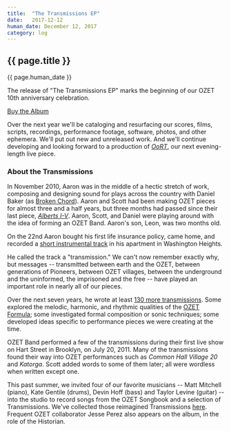 ```yaml
---
title:  "The Transmissions EP"
date:   2017-12-12
human_date: December 12, 2017
category: log
---
```

## {{ page.title }}

{{ page.human_date }}

The release of "The Transmissions EP" marks the beginning of our OZET 10th anniversary celebration.

[Buy the Album](https://ozet.bandcamp.com/album/the-transmissions-ep)

Over the next year we'll be cataloging and resurfacing our scores, films, scripts, recordings, performance footage, software, photos, and other ephemera.  We'll put out new and unreleased work.  And we'll continue developing and looking forward to a production of [*OoRT*](/works/oort/), our next evening-length live piece.

### About the Transmissions

In November 2010, Aaron was in the middle of a hectic stretch of work, composing and designing sound for plays across the country with Daniel Baker (as [Broken Chord](http://brokenchord.us/)).  Aaron and Scott had been making OZET pieces for almost three and a half years, but three months had passed since their last piece, [*Alberts I-V*](/works/alberts/).  Aaron, Scott, and Daniel were playing around with the idea of forming an OZET Band.  Aaron's son, Leon, was two months old.

On the 22nd Aaron bought his first life insurance policy, came home, and recorded a [short instrumental track](https://soundcloud.com/on_the_ozet/t-1002-11-22?in=on_the_ozet/sets/ozet-music-transmissions) in his apartment in Washington Heights.

He called the track a "transmission."  We can't now remember exactly why, but messages -- transmitted between earth and the OZET, between generations of Pioneers, between OZET villages, between the underground and the uninformed, the imprisoned and the free -- have played an important role in nearly all of our pieces.

Over the next seven years, he wrote at least [130 more transmissions](https://soundcloud.com/on_the_ozet/sets/ozet-music-transmissions).  Some explored the melodic, harmonic, and rhythmic qualities of the [OZET Formula](http://ozet.us/assets/scores/ozet-formula.pdf); some investigated formal composition or sonic techniques; some developed ideas specific to performance pieces we were creating at the time.

OZET Band performed a few of the transmissions during their first live show on Hart Street in Brooklyn, on July 20, 2011.  Many of the transmissions found their way into OZET performances such as *Common Hall Village 20* and *Katorga*.  Scott added words to some of them later; all were wordless when written except one.

This past summer, we invited four of our favorite musicians -- Matt Mitchell (piano), Kate Gentile (drums), Devin Hoff (bass) and Taylor Levine (guitar) -- into the studio to record songs from the OZET Songbook and a selection of Transmissions.  We've collected those reimagined Transmissions [here](https://ozet.bandcamp.com/album/the-transmissions-ep).  Frequent OZET collaborator Jesse Perez also appears on the album, in the role of the Historian.
